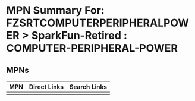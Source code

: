 



# MPN Summary For: FZSRTCOMPUTERPERIPHERALPOWER > SparkFun-Retired : COMPUTER-PERIPHERAL-POWER

## MPNs
  

|MPN|Direct Links|Search Links|
| :--- | :--- | :--- |
||||
